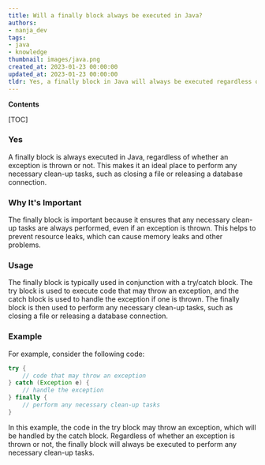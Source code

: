 ```yaml
---
title: Will a finally block always be executed in Java?
authors:
- nanja_dev
tags:
- java
- knowledge
thumbnail: images/java.png
created_at: 2023-01-23 00:00:00
updated_at: 2023-01-23 00:00:00
tldr: Yes, a finally block in Java will always be executed regardless of any exceptions.
---
```


**Contents**

[TOC]

### Yes

A finally block is always executed in Java, regardless of whether an exception is thrown or not. This makes it an ideal place to perform any necessary clean-up tasks, such as closing a file or releasing a database connection.

### Why It's Important

The finally block is important because it ensures that any necessary clean-up tasks are always performed, even if an exception is thrown. This helps to prevent resource leaks, which can cause memory leaks and other problems.

### Usage

The finally block is typically used in conjunction with a try/catch block. The try block is used to execute code that may throw an exception, and the catch block is used to handle the exception if one is thrown. The finally block is then used to perform any necessary clean-up tasks, such as closing a file or releasing a database connection.

### Example

For example, consider the following code:

```java
try {
    // code that may throw an exception
} catch (Exception e) {
    // handle the exception
} finally {
    // perform any necessary clean-up tasks
}
```

In this example, the code in the try block may throw an exception, which will be handled by the catch block. Regardless of whether an exception is thrown or not, the finally block will always be executed to perform any necessary clean-up tasks.
